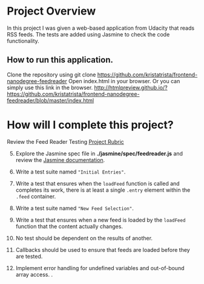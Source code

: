 # Project Overview
In this project I was given a web-based application from Udacity that reads RSS feeds. The tests are added using Jasmine to check the code functionality.

## How to run this application.
Clone the repository using git clone https://github.com/kristatrista/frontend-nanodegree-feedreader
Open index.html in your browser.
Or you can simply use this link in the browser.
http://htmlpreview.github.io/?https://github.com/kristatrista/frontend-nanodegree-feedreader/blob/master/index.html



# How will I complete this project?

Review the Feed Reader Testing [Project Rubric](https://review.udacity.com/#!/projects/3442558598/rubric)


5. Explore the Jasmine spec file in **./jasmine/spec/feedreader.js** and review the [Jasmine documentation](http://jasmine.github.io).


13. Write a test suite named `"Initial Entries"`.
14. Write a test that ensures when the `loadFeed` function is called and completes its work, there is at least a single `.entry` element within the `.feed` container.
15. Write a test suite named `"New Feed Selection"`.
16. Write a test that ensures when a new feed is loaded by the `loadFeed` function that the content actually changes.
17. No test should be dependent on the results of another.
18. Callbacks should be used to ensure that feeds are loaded before they are tested.
19. Implement error handling for undefined variables and out-of-bound array access.
.
